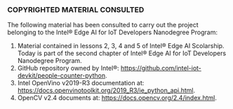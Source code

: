 ### COPYRIGHTED MATERIAL CONSULTED

The following material has been consulted to carry out the project belonging to the Intel® Edge AI for IoT Developers Nanodegree Program:

1) Material contained in lessons 2, 3, 4 and 5 of Intel® Edge AI Scolarship. Today is part of the second chapter of Intel® Edge AI for IoT Developers Nanodegree Program.
2) GitHub repository owned by Intel®: https://github.com/intel-iot-devkit/people-counter-python.
3) Intel OpenVino v2019-R3 documentation at: https://docs.openvinotoolkit.org/2019_R3/ie_python_api.html.
4) OpenCV v2.4 documents at: https://docs.opencv.org/2.4/index.html.

